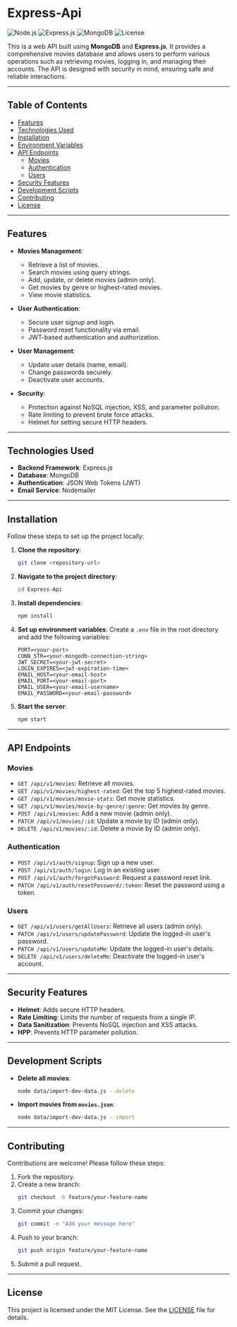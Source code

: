 # Express-Api

![Node.js](https://img.shields.io/badge/Node.js-v16.0.0-green)
![Express.js](https://img.shields.io/badge/Express.js-v4.17.1-blue)
![MongoDB](https://img.shields.io/badge/MongoDB-v5.0.0-brightgreen)
![License](https://img.shields.io/badge/License-MIT-yellow)

This is a web API built using **MongoDB** and **Express.js**. It provides a comprehensive movies database and allows users to perform various operations such as retrieving movies, logging in, and managing their accounts. The API is designed with security in mind, ensuring safe and reliable interactions.

---

## Table of Contents

- [Features](#features)
- [Technologies Used](#technologies-used)
- [Installation](#installation)
- [Environment Variables](#environment-variables)
- [API Endpoints](#api-endpoints)
  - [Movies](#movies)
  - [Authentication](#authentication)
  - [Users](#users)
- [Security Features](#security-features)
- [Development Scripts](#development-scripts)
- [Contributing](#contributing)
- [License](#license)

---

## Features

- **Movies Management**:
  - Retrieve a list of movies.
  - Search movies using query strings.
  - Add, update, or delete movies (admin only).
  - Get movies by genre or highest-rated movies.
  - View movie statistics.

- **User Authentication**:
  - Secure user signup and login.
  - Password reset functionality via email.
  - JWT-based authentication and authorization.

- **User Management**:
  - Update user details (name, email).
  - Change passwords securely.
  - Deactivate user accounts.

- **Security**:
  - Protection against NoSQL injection, XSS, and parameter pollution.
  - Rate limiting to prevent brute force attacks.
  - Helmet for setting secure HTTP headers.

---

## Technologies Used

- **Backend Framework**: Express.js
- **Database**: MongoDB
- **Authentication**: JSON Web Tokens (JWT)
- **Email Service**: Nodemailer

---

## Installation

Follow these steps to set up the project locally:

1. **Clone the repository**:
   ```bash
   git clone <repository-url>
   ```

2. **Navigate to the project directory**:
   ```bash
   cd Express-Api
   ```

3. **Install dependencies**:
   ```bash
   npm install
   ```

4. **Set up environment variables**:
   Create a `.env` file in the root directory and add the following variables:
   ```plaintext
   PORT=<your-port>
   CONN_STR=<your-mongodb-connection-string>
   JWT_SECRET=<your-jwt-secret>
   LOGIN_EXPIRES=<jwt-expiration-time>
   EMAIL_HOST=<your-email-host>
   EMAIL_PORT=<your-email-port>
   EMAIL_USER=<your-email-username>
   EMAIL_PASSWORD=<your-email-password>
   ```

5. **Start the server**:
   ```bash
   npm start
   ```

---

## API Endpoints

### Movies

- `GET /api/v1/movies`: Retrieve all movies.
- `GET /api/v1/movies/highest-rated`: Get the top 5 highest-rated movies.
- `GET /api/v1/movies/movie-stats`: Get movie statistics.
- `GET /api/v1/movies/movie-by-genre/:genre`: Get movies by genre.
- `POST /api/v1/movies`: Add a new movie (admin only).
- `PATCH /api/v1/movies/:id`: Update a movie by ID (admin only).
- `DELETE /api/v1/movies/:id`: Delete a movie by ID (admin only).

### Authentication

- `POST /api/v1/auth/signup`: Sign up a new user.
- `POST /api/v1/auth/login`: Log in an existing user.
- `POST /api/v1/auth/forgotPassword`: Request a password reset link.
- `PATCH /api/v1/auth/resetPassword/:token`: Reset the password using a token.

### Users

- `GET /api/v1/users/getAllUsers`: Retrieve all users (admin only).
- `PATCH /api/v1/users/updatePassword`: Update the logged-in user's password.
- `PATCH /api/v1/users/updateMe`: Update the logged-in user's details.
- `DELETE /api/v1/users/deleteMe`: Deactivate the logged-in user's account.

---

## Security Features

- **Helmet**: Adds secure HTTP headers.
- **Rate Limiting**: Limits the number of requests from a single IP.
- **Data Sanitization**: Prevents NoSQL injection and XSS attacks.
- **HPP**: Prevents HTTP parameter pollution.

---

## Development Scripts

- **Delete all movies**:
  ```bash
  node data/import-dev-data.js --delete
  ```

- **Import movies from `movies.json`**:
  ```bash
  node data/import-dev-data.js --import
  ```

---

## Contributing

Contributions are welcome! Please follow these steps:

1. Fork the repository.
2. Create a new branch:
   ```bash
   git checkout -b feature/your-feature-name
   ```
3. Commit your changes:
   ```bash
   git commit -m "Add your message here"
   ```
4. Push to your branch:
   ```bash
   git push origin feature/your-feature-name
   ```
5. Submit a pull request.

---

## License

This project is licensed under the MIT License. See the [LICENSE](LICENSE) file for details.